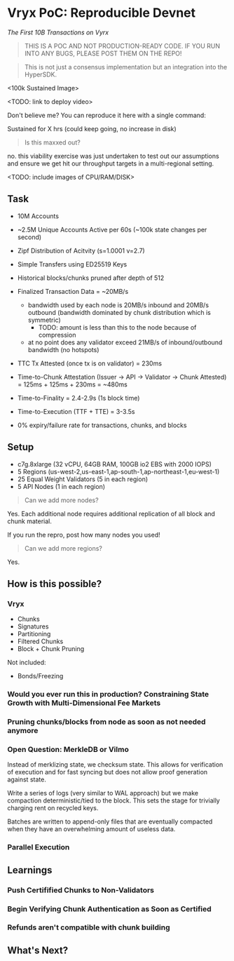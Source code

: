 # Vryx PoC: Reproducible Devnet
_The First 10B Transactions on Vyrx_

> THIS IS A POC AND NOT PRODUCTION-READY CODE. IF YOU RUN INTO ANY BUGS, PLEASE POST THEM ON THE REPO!

> This is not just a consensus implementation but an integration into the HyperSDK.

<100k Sustained Image>

<TODO: link to deploy video>

Don't believe me? You can reproduce it here with a single command: <TODO>

Sustained for X hrs (could keep going, no increase in disk)

> Is this maxxed out?

no. this viability exercise was just undertaken to test out our assumptions and ensure
we get hit our throughput targets in a multi-regional setting.

<TODO: include images of CPU/RAM/DISK>

## Task
* 10M Accounts
* ~2.5M Unique Accounts Active per 60s (~100k state changes per second)
* Zipf Distribution of Acitvity (s=1.0001 v=2.7)
* Simple Transfers using ED25519 Keys
* Historical blocks/chunks pruned after depth of 512

* Finalized Transaction Data = ~20MB/s
  * bandwidth used by each node is 20MB/s inbound and 20MB/s outbound (bandwidth dominated by chunk distribution which is symmetric)
    * TODO: amount is less than this to the node because of compression
  * at no point does any validator exceed 21MB/s of inbound/outbound bandwidth (no hotspots)
* TTC Tx Attested (once tx is on validator) = 230ms
* Time-to-Chunk Attestation (Issuer -> API -> Validator -> Chunk Attested) = 125ms + 125ms + 230ms = ~480ms
* Time-to-Finality = 2.4-2.9s (1s block time)
* Time-to-Execution (TTF + TTE) = 3-3.5s
* 0% expiry/failure rate for transactions, chunks, and blocks

## Setup
* c7g.8xlarge (32 vCPU, 64GB RAM, 100GB io2 EBS with 2000 IOPS)
* 5 Regions (us-west-2,us-east-1,ap-south-1,ap-northeast-1,eu-west-1)
* 25 Equal Weight Validators (5 in each region)
* 5 API Nodes (1 in each region)

> Can we add more nodes?

Yes. Each additional node requires additional replication of all block and chunk material.

If you run the repro, post how many nodes you used!

> Can we add more regions?

Yes.

## How is this possible?
### Vryx
* Chunks
* Signatures
* Partitioning
* Filtered Chunks
* Block + Chunk Pruning

Not included:
* Bonds/Freezing

### Would you ever run this in production? Constraining State Growth with Multi-Dimensional Fee Markets

### Pruning chunks/blocks from node as soon as not needed anymore

### Open Question: MerkleDB or Vilmo

Instead of merklizing state, we checksum state. This allows for verification of execution and for fast syncing but does not allow proof generation against state.

Write a series of logs (very similar to WAL approach) but we make compaction deterministic/tied to the block. This sets the stage for trivially charging rent on recycled keys.

Batches are written to append-only files that are eventually compacted when they have an overwhelming amount of useless data.

### Parallel Execution

## Learnings

### Push Certifified Chunks to Non-Validators

### Begin Verifying Chunk Authentication as Soon as Certified

### Refunds aren't compatible with chunk building

## What's Next?

